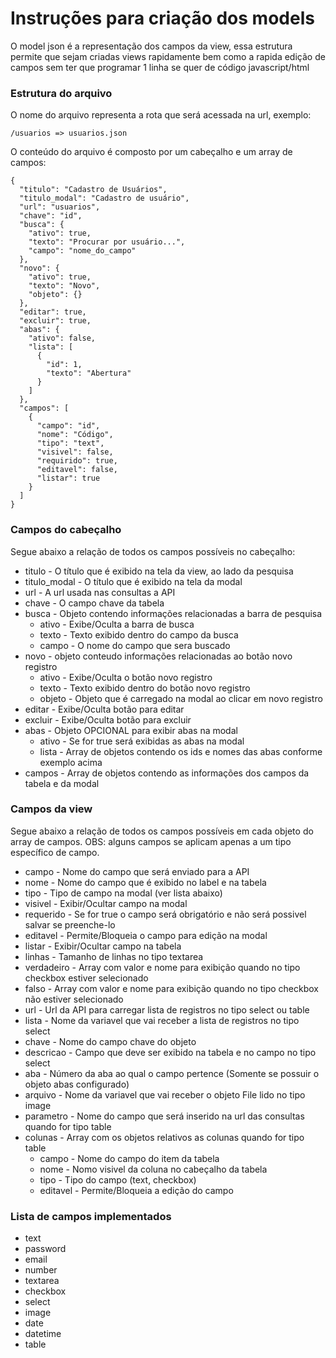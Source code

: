 # Instruções para criação dos models

O model json é a representação dos campos da view, essa estrutura permite que sejam criadas views rapidamente bem como a rapida edição de campos sem ter que programar 1 linha se quer de código javascript/html

### Estrutura do arquivo

O nome do arquivo representa a rota que será acessada na url, exemplo:

```
/usuarios => usuarios.json
```

O conteúdo do arquivo é composto por um cabeçalho e um array de campos:

```
{
  "titulo": "Cadastro de Usuários",
  "titulo_modal": "Cadastro de usuário",
  "url": "usuarios",
  "chave": "id",
  "busca": {
    "ativo": true,
    "texto": "Procurar por usuário...",
    "campo": "nome_do_campo"
  },
  "novo": {
    "ativo": true,
    "texto": "Novo",
    "objeto": {}
  },
  "editar": true,
  "excluir": true,   
  "abas": {
    "ativo": false,
    "lista": [
      {
        "id": 1,
        "texto": "Abertura"
      }
    ]
  },
  "campos": [
    {
      "campo": "id",
      "nome": "Código",
      "tipo": "text",
      "visivel": false,
      "requirido": true,
      "editavel": false,
      "listar": true
    }
  ]
}
```

### Campos do cabeçalho

Segue abaixo a relação de todos os campos possíveis no cabeçalho:

* titulo - O título que é exibido na tela da view, ao lado da pesquisa
* titulo_modal - O título que é exibido na tela da modal
* url - A url usada nas consultas a API
* chave - O campo chave da tabela
* busca - Objeto contendo informações relacionadas a barra de pesquisa
  - ativo - Exibe/Oculta a barra de busca
  - texto - Texto exibido dentro do campo da busca
  - campo - O nome do campo que sera buscado
* novo - objeto conteudo informações relacionadas ao botão novo registro
  - ativo - Exibe/Oculta o botão novo registro
  - texto - Texto exibido dentro do botão novo registro
  - objeto - Objeto que é carregado na modal ao clicar em novo registro
* editar - Exibe/Oculta botão para editar
* excluir - Exibe/Oculta botão para excluir  
* abas - Objeto OPCIONAL para exibir abas na modal  
  - ativo - Se for true será exibidas as abas na modal
  - lista - Array de objetos contendo os ids e nomes das abas conforme exemplo acima
* campos - Array de objetos contendo as informações dos campos da tabela e da modal

### Campos da view

Segue abaixo a relação de todos os campos possíveis em cada objeto do array de campos.
OBS: alguns campos se aplicam apenas a um tipo específico de campo.

* campo - Nome do campo que será enviado para a API
* nome - Nome do campo que é exibido no label e na tabela
* tipo - Tipo de campo na modal (ver lista abaixo)
* visivel - Exibir/Ocultar campo na modal
* requerido - Se for true o campo será obrigatório e não será possivel salvar se preenche-lo
* editavel - Permite/Bloqueia o campo para edição na modal
* listar - Exibir/Ocultar campo na tabela
* linhas - Tamanho de linhas no tipo textarea
* verdadeiro - Array com valor e nome para exibição quando no tipo checkbox estiver selecionado
* falso - Array com valor e nome para exibição quando no tipo checkbox não estiver selecionado
* url - Url da API para carregar lista de registros no tipo select ou table
* lista - Nome da variavel que vai receber a lista de registros no tipo select
* chave - Nome do campo chave do objeto
* descricao - Campo que deve ser exibido na tabela e no campo no tipo select
* aba - Número da aba ao qual o campo pertence (Somente se possuir o objeto abas configurado)
* arquivo - Nome da variavel que vai receber o objeto File lido no tipo image
* parametro - Nome do campo que será inserido na url das consultas quando for tipo table
* colunas - Array com os objetos relativos as colunas quando for tipo table
  - campo - Nome do campo do item da tabela
  - nome - Nomo visivel da coluna no cabeçalho da tabela
  - tipo - Tipo do campo (text, checkbox)
  - editavel - Permite/Bloqueia a edição do campo

### Lista de campos implementados

* text
* password
* email
* number
* textarea
* checkbox
* select
* image
* date
* datetime
* table
